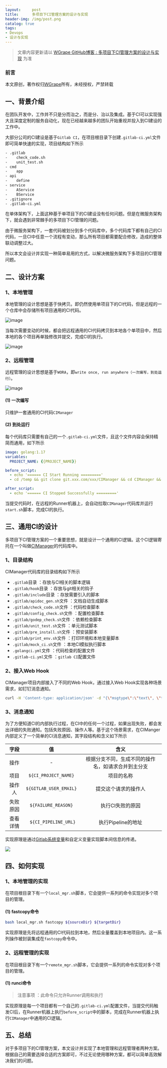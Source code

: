 ```yaml
---
layout:     post
title:      多项目下CI管理方案的设计与实现
header-img: /img/post.png
catalog: true
tags:
- Devops
- 设计与实现
---
```


> 文章内容更新请以 [WGrape GitHub博客 : 多项目下CI管理方案的设计与实现](https://github.com/WGrape/Blog/issues/249) 为准

### 前言
本文原创，著作权归[WGrape](https://github.com/WGrape)所有，未经授权，严禁转载

## 一、背景介绍
在团队开发中，工作并不只是分而治之，而是分、治以及集成。基于CI可以实现强大且深度定制的服务自动化，现在已经越来越多的团队开始重视并投入到CI建设的工作中。

大部分公司的CI建设是基于```Gitlab CI```，在项目根目录下创建```.gitlab-ci.yml```文件即可简单快速的实现，项目结构如下所示

```txt
- .gitlab
-    check_code.sh
-    unit_test.sh
- cmd
-    app
- api
-    define
- service
-    AService
-    BService
- .gitignore
- .gitlab-ci.yml
```

在单体架构下，上面这种基于单项目下的CI建设没有任何问题。但是在微服务架构下，就会遇到非常棘手的多项目下CI管理的问题。

由于微服务架构下，一套代码被划分到多个代码库中，多个代码库下都有自己的CI代码，一旦CI中任意一个流程有变动，那么所有项目都需要配合修改，造成的整体联动调整过大。

所以本文会设计并实现一种简单易用的方式，以解决微服务架构下多项目的CI管理问题。

## 二、设计方案

### 1、本地管理
本地管理的设计思想是基于快拷贝。即仍然使用单项目下的CI代码，但是远程的一个仓库中会存储所有项目通用的CI代码。

![image](https://user-images.githubusercontent.com/35942268/184834545-75e95b1c-ec13-40b0-a50d-85b491a9e46d.png)

当每次需要变动的时候，都会把远程通用的CI代码拷贝到本地各个单项目中，然后本地的各个项目再单独修改并提交，完成CI的执行。

![image](https://user-images.githubusercontent.com/35942268/184864108-963434d4-b125-46c0-a404-cf8796bddb64.png)

### 2、远程管理
远程管理的设计思想是基于```WORA```，即```write once, run anywhere（一次编写，到处运行）```。

![image](https://user-images.githubusercontent.com/35942268/184865495-ca6b8491-6f23-4db6-80c8-9853f677dacb.png)

#### (1) 一次编写
只维护一套通用的CI代码```CIManager```

#### (2) 到处运行
每个代码库只需要有自己的一个```.gitlab-ci.yml```文件，且这个文件内容会保持精简而通用，如下所示

```yaml
image: golang:1.17
variables:
  PROJECT_NAME: {{PROJECT_NAME}}

before_script:
  - echo '====== CI Start Running ========='
  - cd /temp && git clone git.xxx.com/xxx/CIManager && cd CIManager && cp -r . /yourproject && cd /yourproject && bash remote_mgr.sh runci

after_script:
  - echo '====== CI Stopped Successfully ========='
```

当提交代码时，在远程的Runner机器上，会自动拉取```CIManager```代码库并运行```start.sh```脚本，完成CI的执行。

## 三、通用CI的设计
多项目下CI管理方案的一个重要思想，就是设计一个通用的CI逻辑。这个CI逻辑寄托在一个叫做[CIManager](https://github.com/WGrape/CIManager)的代码库中。

### 1、目录结构
CIManager代码库的目录结构如下所示

- ```.gitlab```目录 ：存放与CI相关的脚本逻辑
- ```.gitlab/hook```目录 ：存放与git相关的钩子
- ```.gitlab/include```目录 ：存放需要引入的脚本
- ```.gitlab/apidoc_gen.sh```文件 ：文档自动生成脚本
- ```.gitlab/check_code.sh```文件 ：代码检查脚本
- ```.gitlab/config_check.sh```文件 ：配置检查脚本
- ```.gitlab/godep_check.sh```文件 ：依赖检查脚本
- ```.gitlab/unit_test.sh```文件 ：单元测试脚本
- ```.gitlab/pre_install.sh```文件 ：预安装脚本
- ```.gitlab/print_env.sh```文件 ：打印环境和本地变量脚本
- ```.gitlab/mock_ci.sh```文件 ：本地CI模拟执行脚本
- ```.golangci.yml```文件 ：代码检查的配置文件
- ```.gitlab-ci.yml```文件 ：```gitlab CI```配置文件

### 2、接入Web Hook
CIManager项目内部接入了不同的Web Hook，通过接入Web Hook实现各种场景需求，如钉钉消息通知。

```bash
curl -H 'Content-type: application/json' -d "{\"msgtype\":\"text\", \"text\": {\"content\":\"${MESSAGE}\"}}" "https://oapi.dingtalk.com/robot/send?access_token=${DING_ACCESS_TOKEN}"
```

### 3、消息通知
为了方便知道CI的内部执行过程，在CI中的任何一个过程，如果出现失败，都会发出详细的失败通知。包括失败原因、操作人等。基于这个场景需求，在CIManger内部定义了一个简单的CI消息通知，其字段结构和含义如下所示

| 字段 | 值 | 含义 |
| :-----: | :----: | :----: |
| 操作 | - | 根据分支不同，生成不同的操作名，如请求合并到主分支 |
| 项目 | ```${CI_PROJECT_NAME}``` | 项目的名称 |
| 操作人 | ```${GITLAB_USER_EMAIL}``` | 提交这个请求的操作人 |
| 失败原因 | ```${FAILURE_REASON}``` | 执行CI失败的原因 |
| 查看详情 | ``` ${CI_PIPELINE_URL}``` | 执行Pipeline的地址 |

实现原理是通过[Gitlab系统变量](https://docs.gitlab.com/ee/ci/variables/#list-all-environment-variables)和自定义变量实现脚本间信息的传递。

<img src="https://user-images.githubusercontent.com/35942268/184892397-f043b2ab-e6a4-40a3-99fc-88b4c767ac8e.png" widthh="500">

## 四、如何实现

### 1、本地管理的实现
在项目根目录下有一个```local_mgr.sh```脚本，它会提供一系列的命令实现对多个项目的管理。

#### (1) fastcopy命令

```bash
bash local_mgr.sh fastcopy ${sourceDir} ${targetDir} 
```

实现原理是先将远程通用的CI代码拉到本地，然后全量覆盖到本地项目内。这一系列操作被封装集成在```fastcopy```命令中。

### 2、远程管理的实现
在项目根目录下有一个```remote_mgr.sh```脚本，它会提供一系列的命令实现对多个项目的管理。

#### (1) runci命令

> 注意事项 ：此命令只允许Runner调用和执行

实现原理是每一个项目都有一个自己的```.gitlab-ci.yml```配置文件，当提交代码触发CI后，在Runner机器上执行```before_script```中的脚本，完成在Runner机器上执行```CIManager```中通用的CI逻辑。

## 五、总结
对于多项目下的CI管理方案，本文设计并实现了本地管理和远程管理者两种方案。根据自己的需要选择合适的方案即可，不过无论使用哪种方案，都可以简单高效解决我们的问题。

